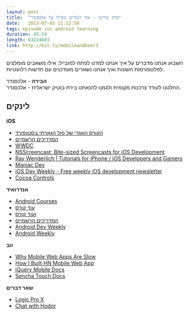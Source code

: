 ```yaml
---
layout: post
title:  "פרק שלישי - איך לומדים מובייל על אלכסנדר"
date:   2013-07-05 11:12:58
tags: episode ios android learning
duration: 43:54
length: 63224603
link: http://bit.ly/mobileandbeer3
---
```


השבוע אנחנו מדברים על איך אנחנו למדנו לפתח למובייל: אילו משאבים מומלצים לפלטפורמות השונות ואיך אנחנו נשארים מעודכנים עם חדשות רלוונטיות.

**הבירה** - אלכסנדר  
החלטנו לעודד צרכנות מקומית ולגמנו להנאתנו בירת בוטיק ישראלית - אלכסנדר.

## לינקים

**iOS**

* [הקורס האגדי של פול הגארתי בסטנפורד](https://itunes.apple.com/us/course/coding-together-developing/id593208016)
* [המדריכים הרשמיים](https://developer.apple.com/devcenter/ios/)
* [WWDC](https://developer.apple.com/wwdc/videos/)
* [NSScreencast: Bite-sized Screencasts for iOS Development](http://nsscreencast.com/)
* [Ray Wenderlich | Tutorials for iPhone / iOS Developers and Gamers](http://www.raywenderlich.com/)
* [Maniac Dev](http://maniacdev.com/)
* [iOS Dev Weekly - Free weekly iOS development newsletter](http://iosdevweekly.com/)
* [Cocoa Controls](https://www.cocoacontrols.com/)

**אנדרואיד**  

* [Android Courses](http://developers.google.com/university/courses/mobile)
* [עוד קורס](http://cs76.tv/2011/spring/)
* [ועוד קורס](https://itunes.apple.com/il/podcast/csse490-android-development/id409819366%E2%80%A6)
* [המדריכים הרשמיים](http://developer.android.com/training/index.html)
* [Android Dev Weekly](http://androiddevweekly.com/)
* [Android Weekly](http://androidweekly.net/)

**ווב**

* [Why Mobile Web Apps Are Slow](http://sealedabstract.com/rants/why-mobile-web-apps-are-slow/)
* [How I Built HN Mobile Web App](http://cheeaun.com/blog/2012/03/how-i-built-hacker-news-mobile-web-app)
* [jQuery Mobile Docs](http://view.jquerymobile.com/1.3.2/dist/demos/)
* [Sencha Touch Docs](http://docs.sencha.com/touch)

**שאר דברים**   

* [Logic Pro X](http://www.apple.com/logic-pro/)
* [Chat with Hodor](https://play.google.com/store/apps/details?id=app.hodor)

